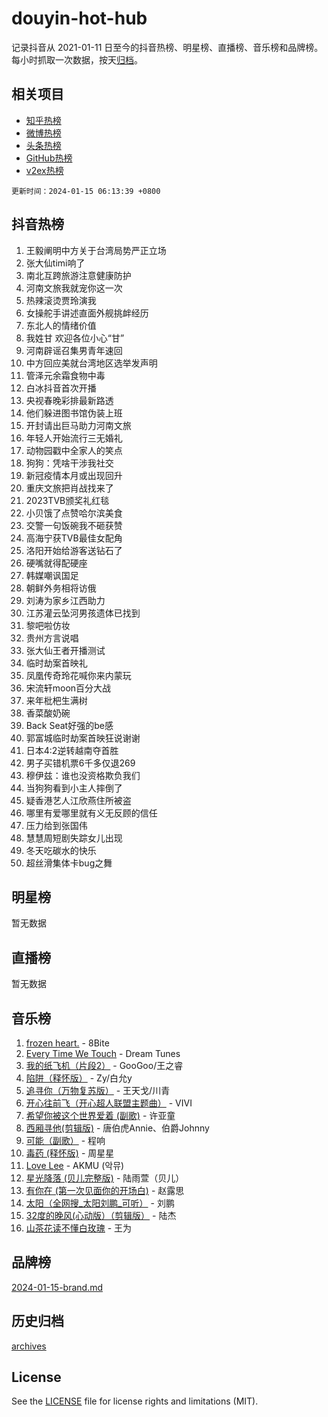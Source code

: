 # douyin-hot-hub

记录抖音从 2021-01-11 日至今的抖音热榜、明星榜、直播榜、音乐榜和品牌榜。每小时抓取一次数据，按天[归档](archives)。

## 相关项目

- [知乎热榜](https://github.com/lonnyzhang423/zhihu-hot-hub)
- [微博热榜](https://github.com/lonnyzhang423/weibo-hot-hub)
- [头条热榜](https://github.com/lonnyzhang423/toutiao-hot-hub)
- [GitHub热榜](https://github.com/lonnyzhang423/github-hot-hub)
- [v2ex热榜](https://github.com/lonnyzhang423/v2ex-hot-hub)


`更新时间：2024-01-15 06:13:39 +0800`

## 抖音热榜

1. 王毅阐明中方关于台湾局势严正立场
1. 张大仙timi响了
1. 南北互跨旅游注意健康防护
1. 河南文旅我就宠你这一次
1. 热辣滚烫贾玲演我
1. 女操舵手讲述直面外舰挑衅经历
1. 东北人的情绪价值
1. 我姓甘 欢迎各位小心“甘”
1. 河南辟谣召集男青年速回
1. 中方回应美就台湾地区选举发声明
1. 管泽元余霜食物中毒
1. 白冰抖音首次开播
1. 央视春晚彩排最新路透
1. 他们躲进图书馆伪装上班
1. 开封请出巨马助力河南文旅
1. 年轻人开始流行三无婚礼
1. 动物园戳中全家人的笑点
1. 狗狗：凭啥干涉我社交
1. 新冠疫情本月或出现回升
1. 重庆文旅把肖战找来了
1. 2023TVB颁奖礼红毯
1. 小贝饿了点赞哈尔滨美食
1. 交警一句饭碗我不砸获赞
1. 高海宁获TVB最佳女配角
1. 洛阳开始给游客送钻石了
1. 硬嘴就得配硬座
1. 韩媒嘲讽国足
1. 朝鲜外务相将访俄
1. 刘涛为家乡江西助力
1. 江苏灌云坠河男孩遗体已找到
1. 黎吧啦仿妆
1. 贵州方言说唱
1. 张大仙王者开播测试
1. 临时劫案首映礼
1. 凤凰传奇玲花喊你来内蒙玩
1. 宋流轩moon百分大战
1. 来年枇杷生满树
1. 香菜酸奶碗
1. Back Seat好强的be感
1. 郭富城临时劫案首映狂说谢谢
1. 日本4:2逆转越南夺首胜
1. 男子买错机票6千多仅退269
1. 穆伊兹：谁也没资格欺负我们
1. 当狗狗看到小主人摔倒了
1. 疑香港艺人江欣燕住所被盗
1. 哪里有爱哪里就有义无反顾的信任
1. 压力给到张国伟
1. 慧慧周短剧失踪女儿出现
1. 冬天吃碳水的快乐
1. 超丝滑集体卡bug之舞

## 明星榜

暂无数据

## 直播榜

暂无数据

## 音乐榜

1. [frozen heart.](https://sf86-cdn-tos.douyinstatic.com/obj/tos-cn-ve-2774/oIIWJfyjIACZA9zQMtnJ6hQQhFC4vhCupoRBsO) - 8Bite
1. [Every Time We Touch](https://sf86-cdn-tos.douyinstatic.com/obj/tos-cn-ve-2774/ogN6lUKQeBBfEVhIOMikG1CcJjugxk1tztZyhP) - Dream Tunes
1. [我的纸飞机（片段2）](https://sf6-cdn-tos.douyinstatic.com/obj/tos-cn-ve-2774/oM2ZrKcg2CD5AeRB2gkeXOFB1IxAGJdZPazYHf) - GooGoo/王之睿
1. [陷阱（释怀版）](https://sf86-cdn-tos.douyinstatic.com/obj/tos-cn-ve-2774/oE8C21LeZrzKLDFfQYgMzx4GAIHageG5IzayY7) - Zy/白允y
1. [追寻你（万物复苏版）](https://sf86-cdn-tos.douyinstatic.com/obj/tos-cn-ve-2774/oYeAZJsbjIDit9APmBg8u6uDUQnHmoCf3gbo74) - 王天戈/川青
1. [开心往前飞（开心超人联盟主题曲）](https://sf86-cdn-tos.douyinstatic.com/obj/tos-cn-ve-2774/9d8fb7c82cf1421fb93a9fe925275e0a) - VIVI
1. [希望你被这个世界爱着 (副歌)](https://sf86-cdn-tos.douyinstatic.com/obj/tos-cn-ve-2774/oUHCmWQfZlE3QQBKBeD8rCFLpJzPgCpImhsxMt) - 许亚童
1. [西厢寻他(剪辑版)](https://sf6-cdn-tos.douyinstatic.com/obj/tos-cn-ve-2774/oUsAVfAQKlRNxEv5qxvIB8o5qmIWUcXbzJKJhw) - 唐伯虎Annie、伯爵Johnny
1. [可能（副歌）](https://sf86-cdn-tos.douyinstatic.com/obj/tos-cn-ve-2774/cde1731888894259b333569393c2fb51) - 程响
1. [毒药 (释怀版)](https://sf6-cdn-tos.douyinstatic.com/obj/tos-cn-ve-2774/oYILMEAzspdZBIzy4frJNB8ZHPHWAhiwowd4Ad) - 周星星
1. [Love Lee](https://sf86-cdn-tos.douyinstatic.com/obj/tos-cn-ve-2774/o05GbkJGbCBTdDnMtB0fwOYgkeZp23vrWQDQBS) - AKMU (악뮤)
1. [星光降落 (贝儿完整版)](https://sf6-cdn-tos.douyinstatic.com/obj/tos-cn-ve-2774/okwB9hAwyAtsFFkFBzAX1hOOfQuIoMNs0W2Mwr) - 陆雨萱（贝儿）
1. [有你在 (第一次见面你的开场白)](https://sf6-cdn-tos.douyinstatic.com/obj/tos-cn-ve-2774/oAthrQ3ClJBfI57uBoFEgNDYtNCZ0TSYQQfxQ0) - 赵露思
1. [太阳（全网搜_太阳刘鹏_可听）](https://sf86-cdn-tos.douyinstatic.com/obj/tos-cn-ve-2774/ogWbyIQnlBFImVbeDocRdCIYtBHlbJXgfZMvgz) - 刘鹏
1. [32度的晚风(心动版）（剪辑版）](https://sf3-cdn-tos.douyinstatic.com/obj/tos-cn-ve-2774/owNyabsyWdzUulxhoJfK8IBXgp0UMQAHpvGh2B) - 陆杰
1. [山茶花读不懂白玫瑰](https://sf3-cdn-tos.douyinstatic.com/obj/tos-cn-ve-2774/osfn8B7DktrRHEPJgPCfDbw7QDQEkwC16BxZg9) - 王为

## 品牌榜

[2024-01-15-brand.md](archives/2024-01-15-brand.md)

## 历史归档

[archives](archives)

## License

See the [LICENSE](LICENSE) file for license rights and limitations (MIT).
